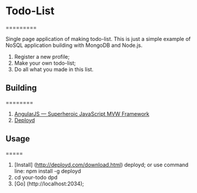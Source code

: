 # Todo-List
=========

Single page application of making todo-list.
This is just a simple example of NoSQL application building with MongoDB and Node.js.

1. Register a new profile;
2. Make your own todo-list;
3. Do all what you made in this list.

## Building
========

1.  <a href="http://angulatjs.org">AngularJS — Superheroic JavaScript MVW Framework</a>
2.  <a href="http://deployd.com/">Deployd</a>

## Usage
=====

1.  [Install] (http://deployd.com/download.html) deployd;
  or use command line:
  npm install -g deployd
2.  cd your-todo
    dpd
3.  [Go] (http://localhost:2034);
